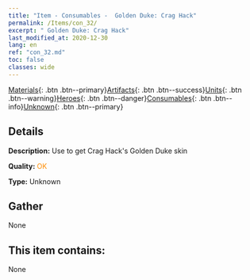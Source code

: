 ```yaml
---
title: "Item - Consumables -  Golden Duke: Crag Hack"
permalink: /Items/con_32/
excerpt: " Golden Duke: Crag Hack"
last_modified_at: 2020-12-30
lang: en
ref: "con_32.md"
toc: false
classes: wide
---
```

 [Materials](/Items/){: .btn .btn--primary}[Artifacts](/Items/Artifacts/){: .btn .btn--success}[Units](/Items/Units/){: .btn .btn--warning}[Heroes](/Items/Heroes/){: .btn .btn--danger}[Consumables](/Items/Consumables/){: .btn .btn--info}[Unknown](/Items/Unknown/){: .btn .btn--primary}

## Details
 **Description:** Use to get Crag Hack's Golden Duke skin

 **Quality:** <span style="color: #FF8C00">OK</span>

 **Type:** Unknown

## Gather

  None

## This item contains:

  None

